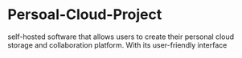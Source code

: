 # Persoal-Cloud-Project
self-hosted software that allows users to create their personal cloud storage and collaboration platform. With its user-friendly interface
